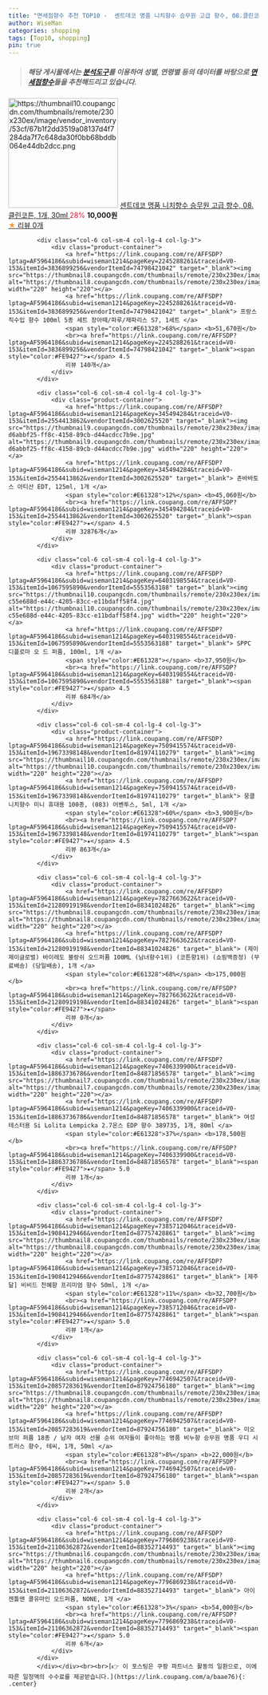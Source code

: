 ```yaml
---
title: "면세점향수 추천 TOP10 -  센트데코 명품 니치향수 승무원 고급 향수, 08.클린코튼, 1개, 30ml "
author: WiseMan
categories: shopping
tags: [Top10, shopping]
pin: true
---
```


> ##### 해당 게시물에서는 [**분석도구**](https://itemscout.io/)를 이용하여 **성별**, **연령별** 등의 데이터를 바탕으로 [**면세점향수**](https://link.coupang.com/a/baae76)들을 추천해드리고 있습니다.
<div class="container"><div class="row">
            <div class="col-6 col-sm-4 col-lg-4 col-lg-3">
                <div class="product-container">
                    <a href="https://link.coupang.com/re/AFFSDP?lptag=AF5964186&subid=wiseman1214&pageKey=7856613452&traceid=V0-153&itemId=21428333121&vendorItemId=88484345189" target="_blank"><img src="https://thumbnail10.coupangcdn.com/thumbnails/remote/230x230ex/image/vendor_inventory/53cf/67b1f2dd3519a08137d4f7284da7f7c648da30f0bb68bddb064e44db2dcc.png" alt="https://thumbnail10.coupangcdn.com/thumbnails/remote/230x230ex/image/vendor_inventory/53cf/67b1f2dd3519a08137d4f7284da7f7c648da30f0bb68bddb064e44db2dcc.png" width="220" height="220"></a>
                    <a href="https://link.coupang.com/re/AFFSDP?lptag=AF5964186&subid=wiseman1214&pageKey=7856613452&traceid=V0-153&itemId=21428333121&vendorItemId=88484345189" target="_blank"> 센트데코 명품 니치향수 승무원 고급 향수, 08.클린코튼, 1개, 30ml </a>
                    <span style="color:#E61328">28%</span> <b>10,000원</b>
                    <br><a href="https://link.coupang.com/re/AFFSDP?lptag=AF5964186&subid=wiseman1214&pageKey=7856613452&traceid=V0-153&itemId=21428333121&vendorItemId=88484345189" target="_blank"><span style="color:#FE9427">★</span> 
                    리뷰 0개</a>
                </div>
            </div>
            
            <div class="col-6 col-sm-4 col-lg-4 col-lg-3">
                <div class="product-container">
                    <a href="https://link.coupang.com/re/AFFSDP?lptag=AF5964186&subid=wiseman1214&pageKey=2245288261&traceid=V0-153&itemId=3836899256&vendorItemId=74798421042" target="_blank"><img src="https://thumbnail8.coupangcdn.com/thumbnails/remote/230x230ex/image/vendor_inventory/6de1/12e612f9f8ab01f320d2a9fde5c60a181b7771a44f28438c05065eae397b.jpg" alt="https://thumbnail8.coupangcdn.com/thumbnails/remote/230x230ex/image/vendor_inventory/6de1/12e612f9f8ab01f320d2a9fde5c60a181b7771a44f28438c05065eae397b.jpg" width="220" height="220"></a>
                    <a href="https://link.coupang.com/re/AFFSDP?lptag=AF5964186&subid=wiseman1214&pageKey=2245288261&traceid=V0-153&itemId=3836899256&vendorItemId=74798421042" target="_blank"> 프랑스 직수입 향수 100ml 5종 세트 장아떼/파루/제파리스 S7, 1세트 </a>
                    <span style="color:#E61328">68%</span> <b>51,670원</b>
                    <br><a href="https://link.coupang.com/re/AFFSDP?lptag=AF5964186&subid=wiseman1214&pageKey=2245288261&traceid=V0-153&itemId=3836899256&vendorItemId=74798421042" target="_blank"><span style="color:#FE9427">★</span> 4.5
                    리뷰 140개</a>
                </div>
            </div>
            
            <div class="col-6 col-sm-4 col-lg-4 col-lg-3">
                <div class="product-container">
                    <a href="https://link.coupang.com/re/AFFSDP?lptag=AF5964186&subid=wiseman1214&pageKey=345494284&traceid=V0-153&itemId=2554413862&vendorItemId=3002625520" target="_blank"><img src="https://thumbnail9.coupangcdn.com/thumbnails/remote/230x230ex/image/retail/images/284605923373585-d6abbf25-ff8c-4158-89cb-d44acdcc7b9e.jpg" alt="https://thumbnail9.coupangcdn.com/thumbnails/remote/230x230ex/image/retail/images/284605923373585-d6abbf25-ff8c-4158-89cb-d44acdcc7b9e.jpg" width="220" height="220"></a>
                    <a href="https://link.coupang.com/re/AFFSDP?lptag=AF5964186&subid=wiseman1214&pageKey=345494284&traceid=V0-153&itemId=2554413862&vendorItemId=3002625520" target="_blank"> 존바바토스 아티산 EDT, 125ml, 1개 </a>
                    <span style="color:#E61328">12%</span> <b>45,060원</b>
                    <br><a href="https://link.coupang.com/re/AFFSDP?lptag=AF5964186&subid=wiseman1214&pageKey=345494284&traceid=V0-153&itemId=2554413862&vendorItemId=3002625520" target="_blank"><span style="color:#FE9427">★</span> 4.5
                    리뷰 32876개</a>
                </div>
            </div>
            
            <div class="col-6 col-sm-4 col-lg-4 col-lg-3">
                <div class="product-container">
                    <a href="https://link.coupang.com/re/AFFSDP?lptag=AF5964186&subid=wiseman1214&pageKey=6403198554&traceid=V0-153&itemId=1067595890&vendorItemId=5553563188" target="_blank"><img src="https://thumbnail10.coupangcdn.com/thumbnails/remote/230x230ex/image/retail/images/13048385742798-c55e688d-e44c-4205-83cc-e11bdaff58f4.jpg" alt="https://thumbnail10.coupangcdn.com/thumbnails/remote/230x230ex/image/retail/images/13048385742798-c55e688d-e44c-4205-83cc-e11bdaff58f4.jpg" width="220" height="220"></a>
                    <a href="https://link.coupang.com/re/AFFSDP?lptag=AF5964186&subid=wiseman1214&pageKey=6403198554&traceid=V0-153&itemId=1067595890&vendorItemId=5553563188" target="_blank"> SPPC 디플로마 오 드 퍼퓸, 100ml, 1개 </a>
                    <span style="color:#E61328"></span> <b>37,950원</b>
                    <br><a href="https://link.coupang.com/re/AFFSDP?lptag=AF5964186&subid=wiseman1214&pageKey=6403198554&traceid=V0-153&itemId=1067595890&vendorItemId=5553563188" target="_blank"><span style="color:#FE9427">★</span> 4.5
                    리뷰 684개</a>
                </div>
            </div>
            
            <div class="col-6 col-sm-4 col-lg-4 col-lg-3">
                <div class="product-container">
                    <a href="https://link.coupang.com/re/AFFSDP?lptag=AF5964186&subid=wiseman1214&pageKey=7509415574&traceid=V0-153&itemId=19673398148&vendorItemId=81974110279" target="_blank"><img src="https://thumbnail10.coupangcdn.com/thumbnails/remote/230x230ex/image/vendor_inventory/9401/ff39ddd3927b5837ed803849f2dee9a26354a70c78fa1f7a8cdee37826c6.jpg" alt="https://thumbnail10.coupangcdn.com/thumbnails/remote/230x230ex/image/vendor_inventory/9401/ff39ddd3927b5837ed803849f2dee9a26354a70c78fa1f7a8cdee37826c6.jpg" width="220" height="220"></a>
                    <a href="https://link.coupang.com/re/AFFSDP?lptag=AF5964186&subid=wiseman1214&pageKey=7509415574&traceid=V0-153&itemId=19673398148&vendorItemId=81974110279" target="_blank"> 뭉클 니치향수 미니 휴대용 100종, (083) 어벤투스, 5ml, 1개 </a>
                    <span style="color:#E61328">60%</span> <b>3,900원</b>
                    <br><a href="https://link.coupang.com/re/AFFSDP?lptag=AF5964186&subid=wiseman1214&pageKey=7509415574&traceid=V0-153&itemId=19673398148&vendorItemId=81974110279" target="_blank"><span style="color:#FE9427">★</span> 4.5
                    리뷰 863개</a>
                </div>
            </div>
            
            <div class="col-6 col-sm-4 col-lg-4 col-lg-3">
                <div class="product-container">
                    <a href="https://link.coupang.com/re/AFFSDP?lptag=AF5964186&subid=wiseman1214&pageKey=7827663622&traceid=V0-153&itemId=21280919198&vendorItemId=88341024826" target="_blank"><img src="https://thumbnail8.coupangcdn.com/thumbnails/remote/230x230ex/image/vendor_inventory/4b3c/436a6bc5904d1a32b6c686729f64311a6f960433f713efa8673498aed944.jpg" alt="https://thumbnail8.coupangcdn.com/thumbnails/remote/230x230ex/image/vendor_inventory/4b3c/436a6bc5904d1a32b6c686729f64311a6f960433f713efa8673498aed944.jpg" width="220" height="220"></a>
                    <a href="https://link.coupang.com/re/AFFSDP?lptag=AF5964186&subid=wiseman1214&pageKey=7827663622&traceid=V0-153&itemId=21280919198&vendorItemId=88341024826" target="_blank"> (제이제이글로벌) 바이레도 블랑쉬 오드퍼퓸 100ML (남녀향수1위) (코튼향1위) (쇼핑백증정) (무료배송) (당일배송), 1개 </a>
                    <span style="color:#E61328">68%</span> <b>175,000원</b>
                    <br><a href="https://link.coupang.com/re/AFFSDP?lptag=AF5964186&subid=wiseman1214&pageKey=7827663622&traceid=V0-153&itemId=21280919198&vendorItemId=88341024826" target="_blank"><span style="color:#FE9427">★</span> 
                    리뷰 0개</a>
                </div>
            </div>
            
            <div class="col-6 col-sm-4 col-lg-4 col-lg-3">
                <div class="product-container">
                    <a href="https://link.coupang.com/re/AFFSDP?lptag=AF5964186&subid=wiseman1214&pageKey=7406339900&traceid=V0-153&itemId=18863736786&vendorItemId=84871856578" target="_blank"><img src="https://thumbnail7.coupangcdn.com/thumbnails/remote/230x230ex/image/vendor_inventory/2bbb/1e27427ae3b4273d2a6f76dba55f3f22ceaa9df77d1fd5b1fbc67d90291c.jpg" alt="https://thumbnail7.coupangcdn.com/thumbnails/remote/230x230ex/image/vendor_inventory/2bbb/1e27427ae3b4273d2a6f76dba55f3f22ceaa9df77d1fd5b1fbc67d90291c.jpg" width="220" height="220"></a>
                    <a href="https://link.coupang.com/re/AFFSDP?lptag=AF5964186&subid=wiseman1214&pageKey=7406339900&traceid=V0-153&itemId=18863736786&vendorItemId=84871856578" target="_blank"> 여성 테스터용 Si Lolita Lempicka 2.7온스 EDP 향수 389735, 1개, 80ml </a>
                    <span style="color:#E61328">37%</span> <b>178,500원</b>
                    <br><a href="https://link.coupang.com/re/AFFSDP?lptag=AF5964186&subid=wiseman1214&pageKey=7406339900&traceid=V0-153&itemId=18863736786&vendorItemId=84871856578" target="_blank"><span style="color:#FE9427">★</span> 5.0
                    리뷰 1개</a>
                </div>
            </div>
            
            <div class="col-6 col-sm-4 col-lg-4 col-lg-3">
                <div class="product-container">
                    <a href="https://link.coupang.com/re/AFFSDP?lptag=AF5964186&subid=wiseman1214&pageKey=7385712046&traceid=V0-153&itemId=19084129466&vendorItemId=87757428861" target="_blank"><img src="https://thumbnail8.coupangcdn.com/thumbnails/remote/230x230ex/image/vendor_inventory/b2bf/d0665c0d1d2fa0f021fcd5fbbcb67d758112ee54add5e6b7525bf0d27b83.jpg" alt="https://thumbnail8.coupangcdn.com/thumbnails/remote/230x230ex/image/vendor_inventory/b2bf/d0665c0d1d2fa0f021fcd5fbbcb67d758112ee54add5e6b7525bf0d27b83.jpg" width="220" height="220"></a>
                    <a href="https://link.coupang.com/re/AFFSDP?lptag=AF5964186&subid=wiseman1214&pageKey=7385712046&traceid=V0-153&itemId=19084129466&vendorItemId=87757428861" target="_blank"> [제주닮] 비비드 천혜향 프리미엄 향수 50ml, 1개 </a>
                    <span style="color:#E61328">11%</span> <b>32,700원</b>
                    <br><a href="https://link.coupang.com/re/AFFSDP?lptag=AF5964186&subid=wiseman1214&pageKey=7385712046&traceid=V0-153&itemId=19084129466&vendorItemId=87757428861" target="_blank"><span style="color:#FE9427">★</span> 5.0
                    리뷰 1개</a>
                </div>
            </div>
            
            <div class="col-6 col-sm-4 col-lg-4 col-lg-3">
                <div class="product-container">
                    <a href="https://link.coupang.com/re/AFFSDP?lptag=AF5964186&subid=wiseman1214&pageKey=7746942507&traceid=V0-153&itemId=20857283619&vendorItemId=87924756180" target="_blank"><img src="https://thumbnail8.coupangcdn.com/thumbnails/remote/230x230ex/image/vendor_inventory/1a73/2dd3290852f7e30e951b35b725f3043b611786660847eb61fc9fe5f08f6a.png" alt="https://thumbnail8.coupangcdn.com/thumbnails/remote/230x230ex/image/vendor_inventory/1a73/2dd3290852f7e30e951b35b725f3043b611786660847eb61fc9fe5f08f6a.png" width="220" height="220"></a>
                    <a href="https://link.coupang.com/re/AFFSDP?lptag=AF5964186&subid=wiseman1214&pageKey=7746942507&traceid=V0-153&itemId=20857283619&vendorItemId=87924756180" target="_blank"> 미오브미 퍼퓸 18종 / 남자 여자 선물 순위 여자들이 좋아하는 명품 비누향 승무원 명품 우디 시트러스 향수, 테씨, 1개, 50ml </a>
                    <span style="color:#E61328">8%</span> <b>22,000원</b>
                    <br><a href="https://link.coupang.com/re/AFFSDP?lptag=AF5964186&subid=wiseman1214&pageKey=7746942507&traceid=V0-153&itemId=20857283619&vendorItemId=87924756180" target="_blank"><span style="color:#FE9427">★</span> 5.0
                    리뷰 2개</a>
                </div>
            </div>
            
            <div class="col-6 col-sm-4 col-lg-4 col-lg-3">
                <div class="product-container">
                    <a href="https://link.coupang.com/re/AFFSDP?lptag=AF5964186&subid=wiseman1214&pageKey=7796869238&traceid=V0-153&itemId=21106362872&vendorItemId=88352714493" target="_blank"><img src="https://thumbnail6.coupangcdn.com/thumbnails/remote/230x230ex/image/vendor_inventory/3a07/ef4a17c9a5ba1905f8af47602eb1c6070f95a0eb11d5b7a39f585b0c4bc3.jpg" alt="https://thumbnail6.coupangcdn.com/thumbnails/remote/230x230ex/image/vendor_inventory/3a07/ef4a17c9a5ba1905f8af47602eb1c6070f95a0eb11d5b7a39f585b0c4bc3.jpg" width="220" height="220"></a>
                    <a href="https://link.coupang.com/re/AFFSDP?lptag=AF5964186&subid=wiseman1214&pageKey=7796869238&traceid=V0-153&itemId=21106362872&vendorItemId=88352714493" target="_blank"> 아이젠틀맨 콜유마인 오드퍼퓸, NONE, 1개 </a>
                    <span style="color:#E61328">3%</span> <b>54,000원</b>
                    <br><a href="https://link.coupang.com/re/AFFSDP?lptag=AF5964186&subid=wiseman1214&pageKey=7796869238&traceid=V0-153&itemId=21106362872&vendorItemId=88352714493" target="_blank"><span style="color:#FE9427">★</span> 5.0
                    리뷰 6개</a>
                </div>
            </div>
            </div></div><br><br>[👉 이 포스팅은 쿠팡 파트너스 활동의 일환으로, 이에 따른 일정액의 수수료를 제공받습니다.](https://link.coupang.com/a/baae76){: .center}